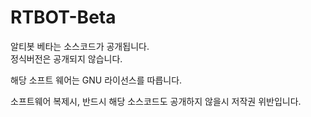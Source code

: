 # RTBOT-Beta

알티봇 베타는 소스코드가 공개됩니다.\
정식버전은 공개되지 않습니다.

해당 소프트 웨어는 GNU 라이선스를 따릅니다.

소프트웨어 복제시, 반드시 해당 소스코드도 공개하지 않을시 저작권 위반입니다.
